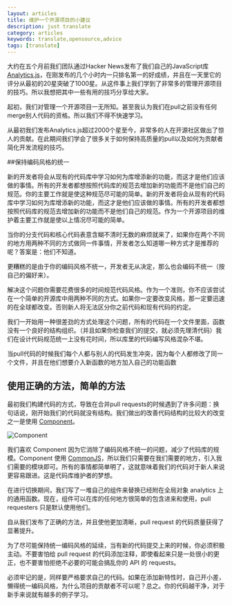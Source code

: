 ```yaml
---
layout: articles
title: 维护一个开源项目的小建议
description: just translate
category: articles
keywords: translate,opensource,advice
tags: [translate]
---
```


大约在五个月前我们团队通过Hacker News发布了我们自己的JavaScript库 [Analytics.js][1]，在刚发布的几个小时内一只排名第一的好成绩，并且在一天里它的评分从最初的20星突破了1000星。从这件事上我们学到了非常多的管理开源项目的技巧。所以我想把其中一些有用的技巧分享给大家。

起初，我们对管理一个开源项目一无所知。甚至我认为我们在pull之前没有任何merge别人代码的资格。所以我们不得不快速学习。

从最初我们发布Analytics.js超过2000个星至今，非常多的人在开源社区做出了惊人的贡献。在此期间我们学会了很多关于如何保持高质量的pull以及如何为贡献者简化开发流程的技巧。


##保持编码风格的统一

新的开发者将会从现有的代码库中学习如何为库增添新的功能，而这才是他们应该做的事情。所有的开发者都想按照代码库的规范去增加新的功能而不是他们自己的规范。你的主要工作就是使这种规范尽可能的简单。新的开发者将会从现有的代码库中学习如何为库增添新的功能，而这才是他们应该做的事情。所有的开发者都想按照代码库的规范去增加新的功能而不是他们自己的规范。作为一个开源项目的维护着主要工作就是使以上情况尽可能的简单。

当你的分支代码和核心代码表意含糊不清时无数的麻烦就来了，如果你在两个不同的地方用两种不同的方式做同一件事情，开发者怎么知道哪一种方式才是推荐的呢？答案是：他们不知道。

更糟糕的是由于你的编码风格不统一，开发者无从决定，那么也会编码不统一（按自己的偏好来）。

解决这个问题你需要花费很多的时间规范代码风格。作为一个准则，你不应该尝试在一个简单的开源库中用两种不同的方式。如果你一定要改变风格，那一定要迅速的在全球都改变。否则新人将无法区分你之前代码和现有代码的约定。


我们一开始用一种很差劲的方式处理这个问题，所有的代码在一个文件里面，函数没有一个良好的结构组织。（并且如果你检查我们的提交，就必须先理清代码）我们在设计代码规范统一上没有花时间，所以库里的代码编写风格混杂不堪。

当pull代码的时候我们每个人都与别人的代码发生冲突，因为每个人都修改了同一个文件，并且在他们想要介入新函数的地方加入自己的功能函数

## 使用正确的方法，简单的方法

最初我们构建代码的方式，导致在合并pull requests的时候遇到了许多问题：换句话说，刚开始我们的代码就没有结构。我们做出的改善代码结构的比较大的改变之一是使用 [Component][2]。

![Component][3]

我们喜欢 Component 因为它消除了编码风格不统一的问题，减少了代码库的规模。Component 使用 [CommonJS][4]，所以我们只需要在我们需要的地方，引入我们需要的模块即可。所有的事情都简单明了，这就意味着我们的代码对于新人来说更容易跟进。这是代码库维护者的梦想。

在进行切换期间，我们写了一堆自己的组件来替换已经附在全局对象 analytics 上的通用函数。现在，组件可以在库的任何地方很简单的包含进来和使用，pull requesters 只是默认使用他们。

自从我们发布了正确的方法，并且使他更加清晰，pull request 的代码质量获得了显著提升。

为了尽可能保持统一编码风格的延续，当有新的代码提交上来的时候，你必须积极主动。不要害怕给 pull request 的代码添加注释，即使看起来只是一处很小的更正，也不要害怕拒绝不必要的可能会搞乱你的 API 的 requests。

必须牢记的是，同样要严格要求自己的代码。如果在添加新特性时，自己开小差，懒得统一编码风格，为什么项目的贡献者不可以呢？总之。你的代码越干净，对于新手来说就有越多的例子学习。


[1]: https://github.com/segmentio/analytics.js
[2]: https://github.com/component/component
[3]: https://segment.io/blog/posts/2013-05-09-tips-for-maintaining-an-open-source-library/component.png
[4]: http://zh.wikipedia.org/wiki/CommonJS